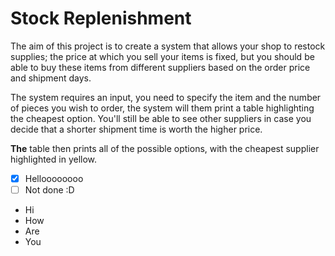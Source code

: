 # Stock Replenishment

The aim of this project is to create a system that allows your shop to restock supplies; the price at which you sell your items is fixed, but you should be able to buy these items from different suppliers based on the order price and shipment days.

The system requires an input, you need to specify the item and the number of pieces you wish to order, the system will them print a table highlighting the cheapest option.
You'll still be able to see other suppliers in case you decide that a shorter shipment time is worth the higher price.

**The** table then prints all of the possible options, with the cheapest supplier highlighted in yellow.

- [x] Helloooooooo
- [ ] Not done :D

- Hi
- How
- Are 
- You